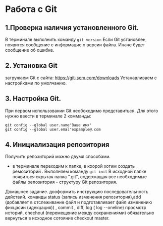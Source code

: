 # Работа с Git
## 1.Проверка наличия установленного Git.
В терминале выполнить команду `git version`
Если Git установлен, появится сообщение с информацие о версии файла. Иначе будет сообщение об ошибке.

## 2. Установка Git
загружаем Git  с сайта: https://git-scm.com/downloads
Устанавливаем с настройками по умолчанию.
## 3. Настройка Git.
При первом использовании Git  необоходимо представиться. 
Для этого нужно ввести в терминале 2 комманды:
```
git config --global user.name"Ваше имя"
git config --global user.emal"expample@.com
```
## 4. Инициализация репозитория
Получить репозиторий можно двумя способами. 
* в терминале переходим к папке, в коорой хотим создать ремозиторий .
Выполняем команду `git init`
В исходной папке появиться скрытая папка ".git", содержащая все необходимые файлы репозитория - структуру Git репозитория.

Домашнее задание. дооформить инструкцию последовательность действий. команды status (запись изменения репозитория),add (добавляет в отслеживание файл и подготавливает файл изменению фикцасии (идекцация)) , commit , diff, log ( log --oneline) просмотр историй, chechout (перемещение между сохранениями) обязательно вернуться в исходное сотояние checkout master.